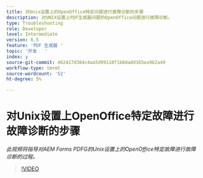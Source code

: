 ```yaml
---
title: 对Unix设置上的OpenOffice特定问题进行故障诊断的步骤
description: 对UNIX设置上PDF生成器问题的OpenOffice问题进行故障诊断。
type: Troubleshooting
role: Developer
level: Intermediate
version: 6.5
feature: 'PDF 生成器 '
topic: '开发   '
index: y
source-git-commit: 462417d384c4aa5d99110f1b8dadd165ea9b2a49
workflow-type: tm+mt
source-wordcount: '52'
ht-degree: 5%

---
```



# 对Unix设置上OpenOffice特定故障进行故障诊断的步骤

*此视频将指导对AEM Forms PDFG的Unix设置上的OpenOffice特定故障进行故障诊断的过程。*

>[!VIDEO](https://video.tv.adobe.com/v/335551?quality=9&learn=on)

